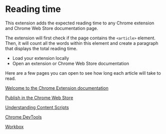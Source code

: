 # Reading time

This extension adds the expected reading time to any Chrome extension and Chrome Web Store documentation page.

The extension will first check if the page contains the ```<article>``` element. Then, it will count all the words within this element and create a paragraph that displays the total reading time.

   - Load your extension locally
   - Open an extension or Chrome Web Store documentation

   Here are a few pages you can open to see how long each article will take to read.

   [Welcome to the Chrome Extension documentation](https://developer.chrome.com/docs/extensions/mv3/)

   [Publish in the Chrome Web Store](https://developer.chrome.com/docs/webstore/publish/)

   [Understanding Content Scripts](https://developer.chrome.com/docs/extensions/mv3/content_scripts/)

   [Chrome DevTools](https://developer.chrome.com/docs/devtools/)

   [Workbox](https://developer.chrome.com/docs/workbox/)